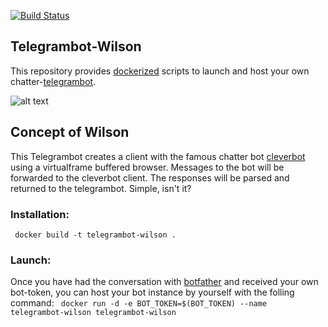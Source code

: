 [![Build Status](http://drone.quving.com/api/badges/Quving/telegrambot-wilson/status.svg)](http://drone.quving.com/Quving/telegrambot-wilson)
## Telegrambot-Wilson
This repository provides [dockerized](https://www.docker.com/what-docker) scripts to launch and host your own chatter-[telegrambot](https://telegram.org/). 

![alt text](https://chatterbot.readthedocs.io/en/stable/_images/banner.png)


## Concept of Wilson
This Telegrambot creates a client with the famous chatter bot [cleverbot](http://www.cleverbot.com/) using a virtualframe buffered browser. Messages to the bot will be forwarded to the cleverbot client. The responses will be parsed and returned to the telegrambot. Simple, isn't it? 

### Installation:
``` docker build -t telegrambot-wilson .```

### Launch:
Once you have had the conversation with [botfather](https://telegram.me/BotFather) and received your own bot-token, you can host your bot instance by yourself with the folling command:
``` docker run -d -e BOT_TOKEN=$(BOT_TOKEN) --name  telegrambot-wilson telegrambot-wilson```
